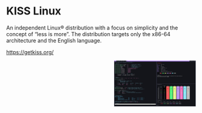 # KISS Linux

<p>An independent Linux® distribution with a focus on simplicity and the concept of “less is more”. The distribution targets only the x86-64 architecture and the English language.</p>

https://getkiss.org/


<a href="https://github.com/ChefIronBelly/kiss/blob/master/chef/moneyshot-min.jpg"><img src="https://github.com/ChefIronBelly/kiss/blob/master/chef/moneyshot-min.jpg" width="43%" align="right"></a>
